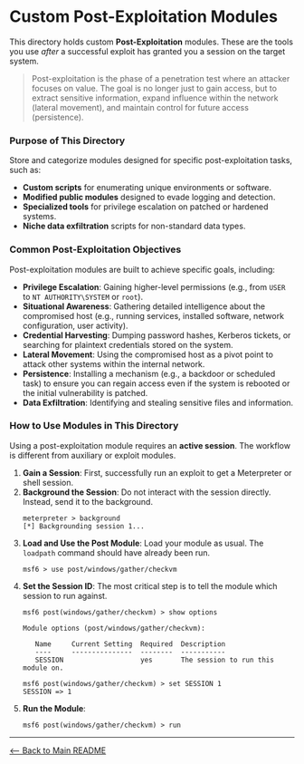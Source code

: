 # Custom Post-Exploitation Modules

This directory holds custom **Post-Exploitation** modules. These are the tools you use *after* a successful exploit has granted you a session on the target system.

> Post-exploitation is the phase of a penetration test where an attacker focuses on value. The goal is no longer just to gain access, but to extract sensitive information, expand influence within the network (lateral movement), and maintain control for future access (persistence).

### Purpose of This Directory

Store and categorize modules designed for specific post-exploitation tasks, such as:
- **Custom scripts** for enumerating unique environments or software.
- **Modified public modules** designed to evade logging and detection.
- **Specialized tools** for privilege escalation on patched or hardened systems.
- **Niche data exfiltration** scripts for non-standard data types.

### Common Post-Exploitation Objectives

Post-exploitation modules are built to achieve specific goals, including:

* **Privilege Escalation**: Gaining higher-level permissions (e.g., from `USER` to `NT AUTHORITY\SYSTEM` or `root`).
* **Situational Awareness**: Gathering detailed intelligence about the compromised host (e.g., running services, installed software, network configuration, user activity).
* **Credential Harvesting**: Dumping password hashes, Kerberos tickets, or searching for plaintext credentials stored on the system.
* **Lateral Movement**: Using the compromised host as a pivot point to attack other systems within the internal network.
* **Persistence**: Installing a mechanism (e.g., a backdoor or scheduled task) to ensure you can regain access even if the system is rebooted or the initial vulnerability is patched.
* **Data Exfiltration**: Identifying and stealing sensitive files and information.

### How to Use Modules in This Directory

Using a post-exploitation module requires an **active session**. The workflow is different from auxiliary or exploit modules.

1.  **Gain a Session**: First, successfully run an exploit to get a Meterpreter or shell session.
2.  **Background the Session**: Do not interact with the session directly. Instead, send it to the background.
    ```
    meterpreter > background
    [*] Backgrounding session 1...
    ```
3.  **Load and Use the Post Module**: Load your module as usual. The `loadpath` command should have already been run.
    ```
    msf6 > use post/windows/gather/checkvm
    ```
4.  **Set the Session ID**: The most critical step is to tell the module which session to run against.
    ```
    msf6 post(windows/gather/checkvm) > show options
    
    Module options (post/windows/gather/checkvm):

       Name     Current Setting  Required  Description
       ----     ---------------  --------  -----------
       SESSION                   yes       The session to run this module on.

    msf6 post(windows/gather/checkvm) > set SESSION 1
    SESSION => 1
    ```
5.  **Run the Module**:
    ```
    msf6 post(windows/gather/checkvm) > run
    ```

---

[<-- Back to Main README](../../README.md)
